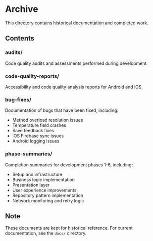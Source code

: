 # Archive

This directory contains historical documentation and completed work.

## Contents

### audits/
Code quality audits and assessments performed during development.

### code-quality-reports/
Accessibility and code quality analysis reports for Android and iOS.

### bug-fixes/
Documentation of bugs that have been fixed, including:
- Method overload resolution issues
- Temperature field crashes
- Save feedback fixes
- iOS Firebase sync issues
- Android logging issues

### phase-summaries/
Completion summaries for development phases 1-6, including:
- Setup and infrastructure
- Business logic implementation
- Presentation layer
- User experience improvements
- Repository pattern implementation
- Network monitoring and retry logic

## Note

These documents are kept for historical reference. For current documentation, see the `docs/` directory.
